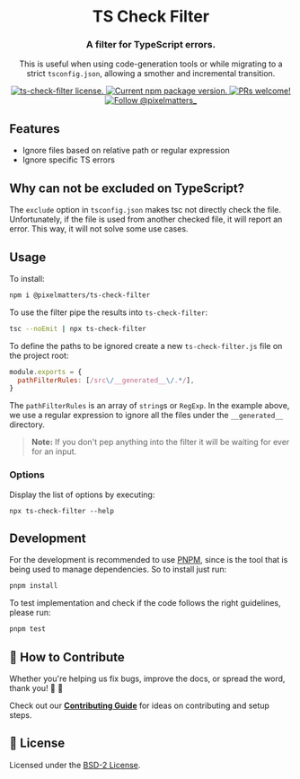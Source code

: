 <h1 align="center">
  TS Check Filter
</h1>

<h3 align="center">
  A filter for TypeScript errors.
</h3>

<p align="center">
This is useful when using code-generation tools or while migrating to a strict <code>tsconfig.json</code>, allowing a smother and incremental transition.
</p>

<p align="center">
  <a href="https://github.com/Pixelmatters/ts-check-filter/blob/main/LICENSE">
    <img src="https://img.shields.io/npm/l/@pixelmatters/ts-check-filter" alt="ts-check-filter license." />
  </a>
  <a href="https://www.npmjs.com/package/@pixelmatters/ts-check-filter">
    <img src="https://img.shields.io/npm/v/@pixelmatters/ts-check-filter.svg" alt="Current npm package version." />
  </a>
  <a href="https://github.com/Pixelmatters/ts-check-filter/blob/main/CONTRIBUTING.md">
    <img src="https://img.shields.io/badge/PRs-welcome-brightgreen.svg" alt="PRs welcome!" />
  </a>
  <a href="https://twitter.com/intent/follow?screen_name=pixelmatters_">
    <img src="https://img.shields.io/twitter/follow/pixelmatters_.svg?label=Follow%20@pixelmatters_" alt="Follow @pixelmatters_" />
  </a>
</p>

## Features

* Ignore files based on relative path or regular expression
* Ignore specific TS errors

## Why can not be excluded on TypeScript?

The `exclude` option in `tsconfig.json` makes tsc not directly check the file. Unfortunately, if the file is used from another checked file, it will report an error. This way, it will not solve some use cases.

## Usage

To install:

```bash
npm i @pixelmatters/ts-check-filter
```

To use the filter pipe the results into `ts-check-filter`:

```bash
tsc --noEmit | npx ts-check-filter
```

To define the paths to be ignored create a new `ts-check-filter.js` file on the project root:

```js
module.exports = {
  pathFilterRules: [/src\/__generated__\/.*/],
}
```

The `pathFilterRules` is an array of `string`s or `RegExp`. In the example above, we use a regular expression to ignore all the files under the `__generated__` directory.

> **Note:** If you don't pep anything into the filter it will be waiting for ever for an input.

### Options

Display the list of options by executing:

```
npx ts-check-filter --help
```

## Development

For the development is recommended to use [PNPM](https://pnpm.io/), since is the tool that is being used to manage dependencies. So to install just run:

```bash
pnpm install
```

To test implementation and check if the code follows the right guidelines, please run:

```bash
pnpm test
```

## 🤝 How to Contribute

Whether you're helping us fix bugs, improve the docs, or spread the word, thank you! 💪 🧡

Check out our [**Contributing Guide**](https://github.com/Pixelmatters/tes-check-filter/blob/main/CONTRIBUTING.md) for ideas on contributing and setup steps.

## 📝 License

Licensed under the [BSD-2 License](./LICENSE).
